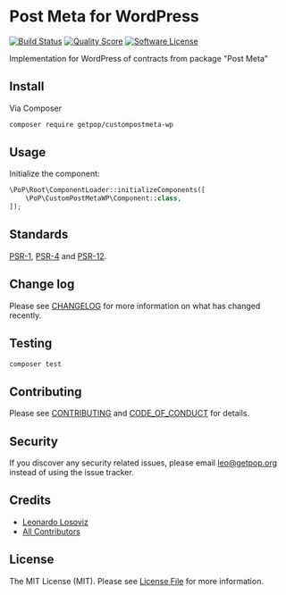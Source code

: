 # Post Meta for WordPress

[![Build Status][ico-travis]][link-travis]
[![Quality Score][ico-code-quality]][link-code-quality]
[![Software License][ico-license]](LICENSE.md)

<!--
[![Latest Version on Packagist][ico-version]][link-packagist]
[![Coverage Status][ico-scrutinizer]][link-scrutinizer]
[![Total Downloads][ico-downloads]][link-downloads]
-->

Implementation for WordPress of contracts from package "Post Meta"

## Install

Via Composer

``` bash
composer require getpop/custompostmeta-wp
```

## Usage

Initialize the component:

``` php
\PoP\Root\ComponentLoader::initializeComponents([
    \PoP\CustomPostMetaWP\Component::class,
]);
```

## Standards

[PSR-1](https://www.php-fig.org/psr/psr-1), [PSR-4](https://www.php-fig.org/psr/psr-4) and [PSR-12](https://www.php-fig.org/psr/psr-12).

## Change log

Please see [CHANGELOG](CHANGELOG.md) for more information on what has changed recently.

## Testing

``` bash
composer test
```

## Contributing

Please see [CONTRIBUTING](CONTRIBUTING.md) and [CODE_OF_CONDUCT](CODE_OF_CONDUCT.md) for details.

## Security

If you discover any security related issues, please email leo@getpop.org instead of using the issue tracker.

## Credits

- [Leonardo Losoviz][link-author]
- [All Contributors][link-contributors]

## License

The MIT License (MIT). Please see [License File](LICENSE.md) for more information.

[ico-version]: https://img.shields.io/packagist/v/getpop/custompostmeta-wp.svg?style=flat-square
[ico-license]: https://img.shields.io/badge/license-MIT-brightgreen.svg?style=flat-square
[ico-travis]: https://img.shields.io/travis/getpop/custompostmeta-wp/master.svg?style=flat-square
[ico-scrutinizer]: https://img.shields.io/scrutinizer/coverage/g/getpop/custompostmeta-wp.svg?style=flat-square
[ico-code-quality]: https://img.shields.io/scrutinizer/g/getpop/custompostmeta-wp.svg?style=flat-square
[ico-downloads]: https://img.shields.io/packagist/dt/getpop/custompostmeta-wp.svg?style=flat-square

[link-packagist]: https://packagist.org/packages/getpop/custompostmeta-wp
[link-travis]: https://travis-ci.org/getpop/custompostmeta-wp
[link-scrutinizer]: https://scrutinizer-ci.com/g/getpop/custompostmeta-wp/code-structure
[link-code-quality]: https://scrutinizer-ci.com/g/getpop/custompostmeta-wp
[link-downloads]: https://packagist.org/packages/getpop/custompostmeta-wp
[link-author]: https://github.com/leoloso
[link-contributors]: ../../contributors
